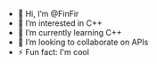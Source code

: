 - 👋 Hi, I’m @FinFir
- 👀 I’m interested in C++
- 🌱 I’m currently learning C++
- 💞️ I’m looking to collaborate on APIs
- ⚡ Fun fact: I'm cool

<!---
FinFir/FinFir is a ✨ special ✨ repository because its `README.md` (this file) appears on your GitHub profile.
You can click the Preview link to take a look at your changes.
--->
